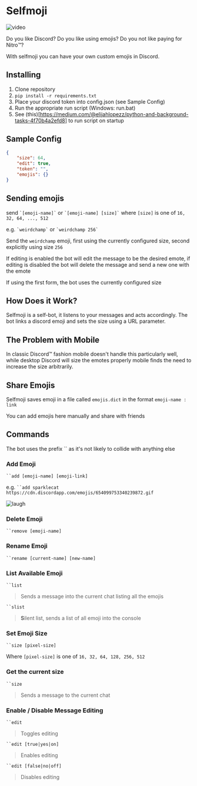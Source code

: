 # Selfmoji

![video](https://i.imgur.com/Jf1kGKm.gif)

Do you like Discord? Do you like using emojis? Do you not like paying for Nitro:tm:?

With selfmoji you can have your own custom emojis in Discord.

## Installing

1. Clone repository
2. `pip install -r requirements.txt`
3. Place your discord token into config.json (see Sample Config)
4. Run the appropriate run script (Windows: run.bat)
5. See (this)[https://medium.com/@elijahlopezz/python-and-background-tasks-4f70b4a2efd8] to run script on startup

## Sample Config
```json
{
    "size": 64,
    "edit": true,
    "token": "",
    "emojis": {}
}
```

## Sending emojis

send `` `[emoji-name]` `` or `` `[emoji-name] [size]` `` where `[size]` is one of `16, 32, 64, ..., 512`

e.g. `` `weirdchamp` `` or `` `weirdchamp 256` ``

Send the `weirdchamp` emoji, first using the currently configured size, second explicitly using size `256`

If editing is enabled the bot will edit the message to be the desired emote, if editing is disabled the bot will delete the message and send a new one with the emote

If using the first form, the bot uses the currently configured size

## How Does it Work?

Selfmoji is a self-bot, it listens to your messages and acts accordingly. The bot links a discord emoji and sets the size using a URL parameter.

## The Problem with Mobile

In classic Discord:tm: fashion mobile doesn't handle this particularly well, while desktop Discord will size the emotes properly mobile finds the need to increase the size arbitrarily.

## Share Emojis

Selfmoji saves emoji in a file called `emojis.dict` in the format `emoji-name : link`

You can add emojis here manually and share with friends

## Commands

The bot uses the prefix `` as it's not likely to collide with anything else

### Add Emoji

``` ``add [emoji-name] [emoji-link] ```

e.g. ``` ``add sparklecat https://cdn.discordapp.com/emojis/654099753340239872.gif ```

![laugh](https://i.imgur.com/fuCfyS2.gif)

### Delete Emoji

``` ``remove [emoji-name] ```

### Rename Emoji

``` ``rename [current-name] [new-name] ```

### List Available Emoji

``` ``list ```

> Sends a message into the current chat listing all the emojis

``` ``slist ```

> **S**ilent list, sends a list of all emoji into the console

### Set Emoji Size

``` ``size [pixel-size] ```

Where `[pixel-size]` is one of `16, 32, 64, 128, 256, 512`

### Get the current size

``` ``size ```

> Sends a message to the current chat

### Enable / Disable Message Editing

``` ``edit ```

> Toggles editing

``` ``edit [true|yes|on] ```

> Enables editing

``` ``edit [false|no|off] ```

> Disables editing
